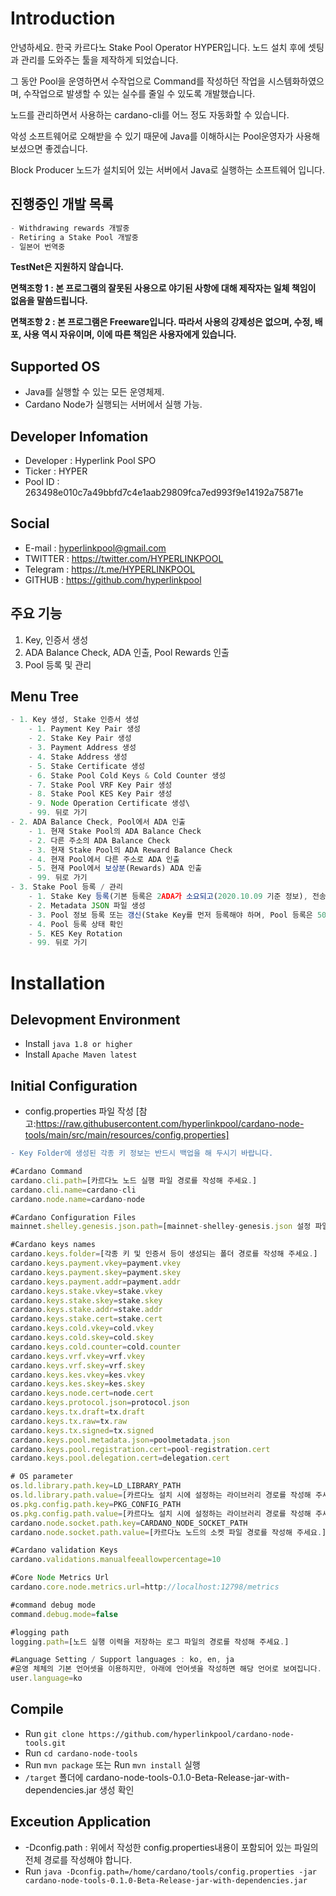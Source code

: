 # Introduction
안녕하세요. 한국 카르다노 Stake Pool Operator HYPER입니다. 노드 설치 후에 셋팅과 관리를 도와주는 툴을 제작하게 되었습니다.

그 동안 Pool을 운영하면서 수작업으로 Command를 작성하던 작업을 시스템화하였으며, 수작업으로 발생할 수 있는 실수를 줄일 수 있도록 개발했습니다.

노드를 관리하면서 사용하는 cardano-cli를 어느 정도 자동화할 수 있습니다.

악성 소프트웨어로 오해받을 수 있기 때문에 Java를 이해하시는 Pool운영자가 사용해 보셨으면 좋겠습니다.

Block Producer 노드가 설치되어 있는 서버에서 Java로 실행하는 소프트웨어 입니다.

## 진행중인 개발 목록
```jsx
- Withdrawing rewards 개발중
- Retiring a Stake Pool 개발중
- 일본어 번역중
```

**TestNet은 지원하지 않습니다.**

**면책조항 1 : 본 프로그램의 잘못된 사용으로 야기된 사항에 대해 제작자는 일체 책임이 없음을 말씀드립니다.**

**면책조항 2 : 본 프로그램은 Freeware입니다. 따라서 사용의 강제성은 없으며, 수정, 배포, 사용 역시 자유이며, 이에 따른 책임은 사용자에게 있습니다.**

## Supported OS
- Java를 실행할 수 있는 모든 운영체제.
- Cardano Node가 실행되는 서버에서 실행 가능.

## Developer Infomation
- Developer : Hyperlink Pool SPO
- Ticker : HYPER
- Pool ID : 263498e010c7a49bbfd7c4e1aab29809fca7ed993f9e14192a75871e

## Social
- E-mail : hyperlinkpool@gmail.com
- TWITTER : https://twitter.com/HYPERLINKPOOL
- Telegram : https://t.me/HYPERLINKPOOL
- GITHUB : https://github.com/hyperlinkpool

## 주요 기능
1. Key, 인증서 생성
2. ADA Balance Check, ADA 인출, Pool Rewards 인출
3. Pool 등록 및 관리

## Menu Tree
```jsx
- 1. Key 생성, Stake 인증서 생성
    - 1. Payment Key Pair 생성
    - 2. Stake Key Pair 생성
    - 3. Payment Address 생성
    - 4. Stake Address 생성
    - 5. Stake Certificate 생성
    - 6. Stake Pool Cold Keys & Cold Counter 생성
    - 7. Stake Pool VRF Key Pair 생성
    - 8. Stake Pool KES Key Pair 생성
    - 9. Node Operation Certificate 생성\
    - 99. 뒤로 가기
- 2. ADA Balance Check, Pool에서 ADA 인출
    - 1. 현재 Stake Pool의 ADA Balance Check
    - 2. 다른 주소의 ADA Balance Check
    - 3. 현재 Stake Pool의 ADA Reward Balance Check
    - 4. 현재 Pool에서 다른 주소로 ADA 인출
    - 5. 현재 Pool에서 보상분(Rewards) ADA 인출
    - 99. 뒤로 가기
- 3. Stake Pool 등록 / 관리
    - 1. Stake Key 등록(기본 등록은 2ADA가 소요되고(2020.10.09 기준 정보), 전송 수수료가 추가 소요됩니다.)
    - 2. Metadata JSON 파일 생성
    - 3. Pool 정보 등록 또는 갱신(Stake Key를 먼저 등록해야 하며, Pool 등록은 500ADA가 소요되고(2020.10.09 기준 정보), 이 후 갱신부터는 전송 수수료만 추가 소요됩니다.)
    - 4. Pool 등록 상태 확인
    - 5. KES Key Rotation
    - 99. 뒤로 가기
```

# Installation

## Delevopment Environment
- Install `java 1.8 or higher`
- Install `Apache Maven latest`

## Initial Configuration
- config.properties 파일 작성 [참고:https://raw.githubusercontent.com/hyperlinkpool/cardano-node-tools/main/src/main/resources/config.properties]
```diff
- Key Folder에 생성된 각종 키 정보는 반드시 백업을 해 두시기 바랍니다.
```

```jsx
#Cardano Command
cardano.cli.path=[카르다노 노드 실행 파일 경로를 작성해 주세요.]
cardano.cli.name=cardano-cli
cardano.node.name=cardano-node

#Cardano Configuration Files
mainnet.shelley.genesis.json.path=[mainnet-shelley-genesis.json 설정 파일의 경로를 작성해 주세요.]

#Cardano keys names
cardano.keys.folder=[각종 키 및 인증서 등이 생성되는 폴더 경로를 작성해 주세요.]
cardano.keys.payment.vkey=payment.vkey
cardano.keys.payment.skey=payment.skey
cardano.keys.payment.addr=payment.addr
cardano.keys.stake.vkey=stake.vkey
cardano.keys.stake.skey=stake.skey
cardano.keys.stake.addr=stake.addr
cardano.keys.stake.cert=stake.cert
cardano.keys.cold.vkey=cold.vkey
cardano.keys.cold.skey=cold.skey
cardano.keys.cold.counter=cold.counter
cardano.keys.vrf.vkey=vrf.vkey
cardano.keys.vrf.skey=vrf.skey
cardano.keys.kes.vkey=kes.vkey
cardano.keys.kes.skey=kes.skey
cardano.keys.node.cert=node.cert
cardano.keys.protocol.json=protocol.json
cardano.keys.tx.draft=tx.draft
cardano.keys.tx.raw=tx.raw
cardano.keys.tx.signed=tx.signed
cardano.keys.pool.metadata.json=poolmetadata.json
cardano.keys.pool.registration.cert=pool-registration.cert
cardano.keys.pool.delegation.cert=delegation.cert

# OS parameter
os.ld.library.path.key=LD_LIBRARY_PATH
os.ld.library.path.value=[카르다노 설치 시에 설정하는 라이브러리 경로를 작성해 주세요.]
os.pkg.config.path.key=PKG_CONFIG_PATH
os.pkg.config.path.value=[카르다노 설치 시에 설정하는 라이브러리 경로를 작성해 주세요.]
cardano.node.socket.path.key=CARDANO_NODE_SOCKET_PATH
cardano.node.socket.path.value=[카르다노 노드의 소켓 파일 경로를 작성해 주세요.]

#Cardano validation Keys
cardano.validations.manualfeeallowpercentage=10

#Core Node Metrics Url
cardano.core.node.metrics.url=http://localhost:12798/metrics

#command debug mode
command.debug.mode=false

#logging path
logging.path=[노드 실행 이력을 저장하는 로그 파일의 경로를 작성해 주세요.]

#Language Setting / Support languages : ko, en, ja
#운영 체체의 기본 언어셋을 이용하지만, 아래에 언어셋을 작성하면 해당 언어로 보여집니다.
user.language=ko
```

## Compile
- Run `git clone https://github.com/hyperlinkpool/cardano-node-tools.git`
- Run `cd cardano-node-tools`
- Run `mvn package` 또는 Run `mvn install` 실행
- `/target` 폴더에 cardano-node-tools-0.1.0-Beta-Release-jar-with-dependencies.jar 생성 확인

## Exceution Application
- -Dconfig.path : 위에서 작성한 config.properties내용이 포함되어 있는 파일의 전체 경로를 작성해야 합니다.
- Run `java -Dconfig.path=/home/cardano/tools/config.properties -jar cardano-node-tools-0.1.0-Beta-Release-jar-with-dependencies.jar`